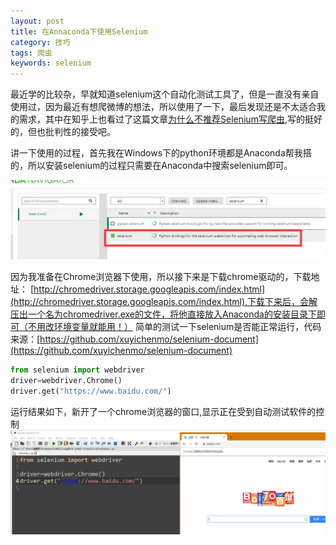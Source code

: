 ```yaml
---
layout: post
title: 在Annaconda下使用Selenium
category: 技巧
tags: 爬虫
keywords: selenium
---
```


最近学的比较杂，早就知道selenium这个自动化测试工具了，但是一直没有亲自使用过，因为最近有想爬微博的想法，所以使用了一下，最后发现还是不太适合我的需求，其中在知乎上也看过了这篇文章[为什么不推荐Selenium写爬虫](https://zhangslob.github.io/2018/02/02/%E4%B8%BA%E4%BB%80%E4%B9%88%E4%B8%8D%E6%8E%A8%E8%8D%90Selenium%E5%86%99%E7%88%AC%E8%99%AB/),写的挺好的，但也批判性的接受吧。

讲一下使用的过程，首先我在Windows下的python环境都是Anaconda帮我搭的，所以安装selenium的过程只需要在Anaconda中搜索selenium即可。

![图1](/assets/img/skill/selenium_1.jpg)

因为我准备在Chrome浏览器下使用，所以接下来是下载chrome驱动的，下载地址：
[http://chromedriver.storage.googleapis.com/index.html](http://chromedriver.storage.googleapis.com/index.html),下载下来后，会解压出一个名为chromedriver.exe的文件，将他直接放入Anaconda的安装目录下即可（不用改环境变量就能用！）
简单的测试一下selenium是否能正常运行，代码来源：[https://github.com/xuyichenmo/selenium-document](https://github.com/xuyichenmo/selenium-document)
```python
from selenium import webdriver
driver=webdriver.Chrome()
driver.get("https://www.baidu.com/")
```
运行结果如下，新开了一个chrome浏览器的窗口,显示正在受到自动测试软件的控制
![图2](/assets/img/skill/selenium_2.jpg)

